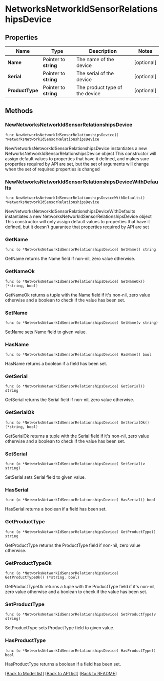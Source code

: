 # NetworksNetworkIdSensorRelationshipsDevice

## Properties

Name | Type | Description | Notes
------------ | ------------- | ------------- | -------------
**Name** | Pointer to **string** | The name of the device | [optional] 
**Serial** | Pointer to **string** | The serial of the device | [optional] 
**ProductType** | Pointer to **string** | The product type of the device | [optional] 

## Methods

### NewNetworksNetworkIdSensorRelationshipsDevice

`func NewNetworksNetworkIdSensorRelationshipsDevice() *NetworksNetworkIdSensorRelationshipsDevice`

NewNetworksNetworkIdSensorRelationshipsDevice instantiates a new NetworksNetworkIdSensorRelationshipsDevice object
This constructor will assign default values to properties that have it defined,
and makes sure properties required by API are set, but the set of arguments
will change when the set of required properties is changed

### NewNetworksNetworkIdSensorRelationshipsDeviceWithDefaults

`func NewNetworksNetworkIdSensorRelationshipsDeviceWithDefaults() *NetworksNetworkIdSensorRelationshipsDevice`

NewNetworksNetworkIdSensorRelationshipsDeviceWithDefaults instantiates a new NetworksNetworkIdSensorRelationshipsDevice object
This constructor will only assign default values to properties that have it defined,
but it doesn't guarantee that properties required by API are set

### GetName

`func (o *NetworksNetworkIdSensorRelationshipsDevice) GetName() string`

GetName returns the Name field if non-nil, zero value otherwise.

### GetNameOk

`func (o *NetworksNetworkIdSensorRelationshipsDevice) GetNameOk() (*string, bool)`

GetNameOk returns a tuple with the Name field if it's non-nil, zero value otherwise
and a boolean to check if the value has been set.

### SetName

`func (o *NetworksNetworkIdSensorRelationshipsDevice) SetName(v string)`

SetName sets Name field to given value.

### HasName

`func (o *NetworksNetworkIdSensorRelationshipsDevice) HasName() bool`

HasName returns a boolean if a field has been set.

### GetSerial

`func (o *NetworksNetworkIdSensorRelationshipsDevice) GetSerial() string`

GetSerial returns the Serial field if non-nil, zero value otherwise.

### GetSerialOk

`func (o *NetworksNetworkIdSensorRelationshipsDevice) GetSerialOk() (*string, bool)`

GetSerialOk returns a tuple with the Serial field if it's non-nil, zero value otherwise
and a boolean to check if the value has been set.

### SetSerial

`func (o *NetworksNetworkIdSensorRelationshipsDevice) SetSerial(v string)`

SetSerial sets Serial field to given value.

### HasSerial

`func (o *NetworksNetworkIdSensorRelationshipsDevice) HasSerial() bool`

HasSerial returns a boolean if a field has been set.

### GetProductType

`func (o *NetworksNetworkIdSensorRelationshipsDevice) GetProductType() string`

GetProductType returns the ProductType field if non-nil, zero value otherwise.

### GetProductTypeOk

`func (o *NetworksNetworkIdSensorRelationshipsDevice) GetProductTypeOk() (*string, bool)`

GetProductTypeOk returns a tuple with the ProductType field if it's non-nil, zero value otherwise
and a boolean to check if the value has been set.

### SetProductType

`func (o *NetworksNetworkIdSensorRelationshipsDevice) SetProductType(v string)`

SetProductType sets ProductType field to given value.

### HasProductType

`func (o *NetworksNetworkIdSensorRelationshipsDevice) HasProductType() bool`

HasProductType returns a boolean if a field has been set.


[[Back to Model list]](../README.md#documentation-for-models) [[Back to API list]](../README.md#documentation-for-api-endpoints) [[Back to README]](../README.md)


